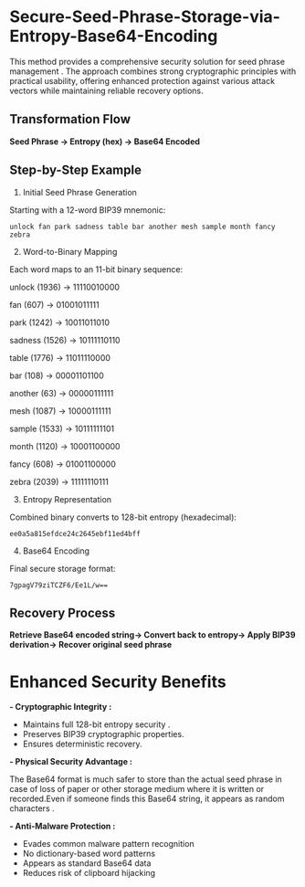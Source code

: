 


# Secure-Seed-Phrase-Storage-via-Entropy-Base64-Encoding



This method provides a comprehensive security solution for seed phrase management . The approach combines strong cryptographic principles with practical usability, offering enhanced protection against various attack vectors while maintaining reliable recovery options.


## Transformation Flow

  **Seed Phrase -> Entropy (hex) -> Base64 Encoded**

                                                              
## Step-by-Step Example

1. Initial Seed Phrase Generation

Starting with a 12-word BIP39 mnemonic:

`unlock fan park sadness table bar another mesh sample month fancy zebra`


2. Word-to-Binary Mapping

  Each word maps to an 11-bit binary sequence:

unlock  (1936) -> 11110010000

fan     (607)  -> 01001011111

park    (1242) -> 10011011010

sadness (1526) -> 10111110110

table   (1776) -> 11011110000

bar     (108)  -> 00001101100

another (63)   -> 00000111111

mesh    (1087) -> 10000111111

sample  (1533) -> 10111111101

month   (1120) -> 10001100000

fancy   (608)  -> 01001100000

zebra   (2039) -> 11111110111


3. Entropy Representation

Combined binary converts to 128-bit entropy (hexadecimal):

`ee0a5a815efdce24c2645ebf11ed4bff`

4. Base64 Encoding

Final secure storage format:

`7gpagV79ziTCZF6/Ee1L/w==`


## Recovery Process


**Retrieve Base64 encoded string->
  Convert back to entropy->
  Apply BIP39 derivation->
  Recover original seed phrase**

# Enhanced Security Benefits 


**- Cryptographic Integrity :**
- Maintains full 128-bit entropy security .
- Preserves BIP39 cryptographic properties.
- Ensures deterministic recovery.
  
**- Physical Security Advantage :**

The Base64 format  is much safer to store than the actual seed phrase in case of loss of paper or other storage medium where it is written or recorded.Even if someone finds this Base64 string, it appears as random characters .

**- Anti-Malware Protection :**
- Evades common malware pattern recognition
- No dictionary-based word patterns
- Appears as standard Base64 data
- Reduces risk of clipboard hijacking









